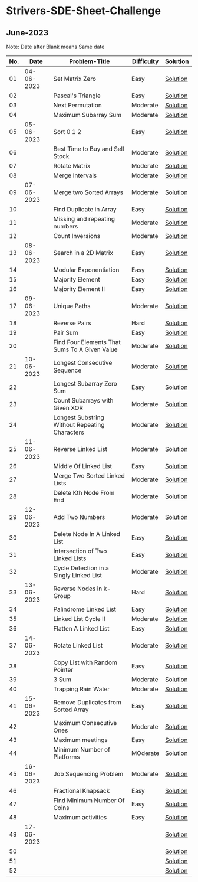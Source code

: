 # Strivers-SDE-Sheet-Challenge

## June-2023
  Note: Date after Blank means Same date
  <br>
  
| No. | Date |         Problem-Title                         | Difficulty   | Solution |
| ----|------|---------------------------------------------- | -------      | ------- |
| 01  | 04-06-2023  | Set Matrix Zero                               | Easy         | [Solution](https://github.com/Mehul237/Strivers-SDE-Sheet-Challenge/blob/main/setMatrixZero.cpp) 
| 02  |    | Pascal's Triangle                             | Easy         | [Solution](https://github.com/Mehul237/Strivers-SDE-Sheet-Challenge/blob/main/Pascal_Triangle.cpp)
| 03  |    | Next Permutation                              | Moderate     | [Solution](https://github.com/Mehul237/Strivers-SDE-Sheet-Challenge/blob/main/nextPermutation.cpp)
| 04  |    | Maximum Subarray Sum                          | Moderate     | [Solution](https://github.com/Mehul237/Strivers-SDE-Sheet-Challenge/blob/main/maxSubarraySum.cpp) 
| 05  | 05-06-2023   | Sort 0 1 2          | Easy     | [Solution](https://github.com/Mehul237/Strivers-SDE-Sheet-Challenge/blob/main/sort012.cpp)
| 06  |    | Best Time to Buy and Sell Stock         | Moderate      | [Solution](https://github.com/Mehul237/Strivers-SDE-Sheet-Challenge/blob/main/bestTimetoBuyandSellstock.cpp)
| 07  |    | Rotate Matrix   |  Moderate | [Solution](https://github.com/Mehul237/Strivers-SDE-Sheet-Challenge/blob/main/rotateMatrix.cpp)
| 08  |    | Merge Intervals | Moderate  | [Solution](https://github.com/Mehul237/Strivers-SDE-Sheet-Challenge/blob/main/MergeIntervals.cpp)
| 09  | 07-06-2023   | Merge two Sorted Arrays | Moderate | [Solution](https://github.com/Mehul237/Strivers-SDE-Sheet-Challenge/blob/main/merge2Sortedarrays.cpp)
| 10  |    | Find Duplicate in Array | Easy | [Solution](https://github.com/Mehul237/Strivers-SDE-Sheet-Challenge/blob/main/FindduplicateinArray.cpp)
| 11  |    | Missing and repeating numbers | Moderate | [Solution](https://github.com/Mehul237/Strivers-SDE-Sheet-Challenge/blob/main/missingAndrepeating.cpp)
| 12  |    | Count Inversions | Moderate | [Solution](https://github.com/Mehul237/Strivers-SDE-Sheet-Challenge/blob/main/countInversion.cpp)
| 13  | 08-06-2023   | Search in a 2D Matrix | Easy | [Solution](https://github.com/Mehul237/Strivers-SDE-Sheet-Challenge/blob/main/SearchInA2D_Matrix.cpp)
| 14  |    | Modular Exponentiation | Easy | [Solution](https://github.com/Mehul237/Strivers-SDE-Sheet-Challenge/blob/main/ModularExponentiation.cpp)
| 15  |    | Majority Element | Easy | [Solution](https://github.com/Mehul237/Strivers-SDE-Sheet-Challenge/blob/main/MajorityElement.cpp)
| 16  |    | Majority Element II | Easy | [Solution](https://github.com/Mehul237/Strivers-SDE-Sheet-Challenge/blob/main/MajorityElement_II.cpp)
| 17  | 09-06-2023 | Unique Paths | Moderate | [Solution](https://github.com/Mehul237/Strivers-SDE-Sheet-Challenge/blob/main/UniquePaths.cpp)
| 18  |    | Reverse Pairs | Hard | [Solution](https://github.com/Mehul237/Strivers-SDE-Sheet-Challenge/blob/main/ReversePairs.cpp)
| 19  |    | Pair Sum | Easy | [Solution](https://github.com/Mehul237/Strivers-SDE-Sheet-Challenge/blob/main/PairSum.cpp)
| 20  |    | Find Four Elements That Sums To A Given Value | Moderate | [Solution](https://github.com/Mehul237/Strivers-SDE-Sheet-Challenge/blob/main/FindFourElementsThatSumsToAGivenValue.cpp)
| 21  | 10-06-2023 | Longest Consecutive Sequence | Moderate | [Solution](https://github.com/Mehul237/Strivers-SDE-Sheet-Challenge/blob/main/LongestConsecutiveSequence.cpp)
| 22  |    | Longest Subarray Zero Sum | Easy | [Solution](https://github.com/Mehul237/Strivers-SDE-Sheet-Challenge/blob/main/LongestSubarrayZeroSum.cpp)
| 23  |    | Count Subarrays with Given XOR | Moderate | [Solution](https://github.com/Mehul237/Strivers-SDE-Sheet-Challenge/blob/main/Count%20Subarrays%20withGivenXOR.cpp)
| 24  |    | Longest Substring Without Repeating Characters | Moderate | [Solution](https://github.com/Mehul237/Strivers-SDE-Sheet-Challenge/blob/main/Longest%20SubstrinWithoutRepeatingCharacters.cpp)
| 25  | 11-06-2023 | Reverse Linked List | Moderate | [Solution](https://github.com/Mehul237/Strivers-SDE-Sheet-Challenge/blob/main/ReverseLinked%20List.cpp)
| 26  |    | Middle Of Linked List | Easy | [Solution](https://github.com/Mehul237/Strivers-SDE-Sheet-Challenge/blob/main/MiddleOfLinkedList.cpp)
| 27  |    | Merge Two Sorted Linked Lists | Moderate | [Solution](https://github.com/Mehul237/Strivers-SDE-Sheet-Challenge/blob/main/MergeTwoSortedLinkedLists.cpp)
| 28  |    | Delete Kth Node From End | Moderate | [Solution](https://github.com/Mehul237/Strivers-SDE-Sheet-Challenge/blob/main/DeleteKthNodeFromEnd.cpp)
| 29  | 12-06-2023   | Add Two Numbers | Moderate | [Solution](https://github.com/Mehul237/Strivers-SDE-Sheet-Challenge/blob/main/AddTwoNumbers.cpp)
| 30  |    | Delete Node In A Linked List | Easy | [Solution](https://github.com/Mehul237/Strivers-SDE-Sheet-Challenge/blob/main/DeleteNodeInALinkedList.cpp)
| 31  |    | Intersection of Two Linked Lists | Easy | [Solution](https://github.com/Mehul237/Strivers-SDE-Sheet-Challenge/blob/main/IntersectionofTwoLinkedLists.cpp)
| 32  |    | Cycle Detection in a Singly Linked List | Moderate | [Solution](https://github.com/Mehul237/Strivers-SDE-Sheet-Challenge/blob/main/CycleDetectioninaSinglyLinkedList.cpp)
| 33  | 13-06-2023   | Reverse Nodes in k-Group | Hard | [Solution](https://github.com/Mehul237/Strivers-SDE-Sheet-Challenge/blob/main/ReverseNodesink-Group.cpp)
| 34  |    | Palindrome Linked List | Easy | [Solution](https://github.com/Mehul237/Strivers-SDE-Sheet-Challenge/blob/main/PalindromeLinkedList.cpp)
| 35  |    | Linked List Cycle II | Moderate | [Solution](https://github.com/Mehul237/Strivers-SDE-Sheet-Challenge/blob/main/LinkedListCycleII.cpp)
| 36  |    | Flatten A Linked List | Easy | [Solution](https://github.com/Mehul237/Strivers-SDE-Sheet-Challenge/blob/main/FlattenALinkedList.cpp)
| 37  | 14-06-2023 | Rotate Linked List | Moderate | [Solution](https://github.com/Mehul237/Strivers-SDE-Sheet-Challenge/blob/main/RotateLinkedList)
| 38  |    | Copy List with Random Pointer | Easy | [Solution](https://github.com/Mehul237/Strivers-SDE-Sheet-Challenge/blob/main/CopyListwithRandomPointer.cpp)
| 39  |    | 3 Sum | Moderate | [Solution](https://github.com/Mehul237/Strivers-SDE-Sheet-Challenge/blob/main/3sum.cpp)
| 40  |    | Trapping Rain Water | Moderate | [Solution](https://github.com/Mehul237/Strivers-SDE-Sheet-Challenge/blob/main/TrappingRainWater.cpp)
| 41  | 15-06-2023 | Remove Duplicates from Sorted Array | Easy | [Solution](https://github.com/Mehul237/Strivers-SDE-Sheet-Challenge/blob/main/RemoveDuplicatesfromSortedArray.cpp)
| 42  |    | Maximum Consecutive Ones | Moderate | [Solution](https://github.com/Mehul237/Strivers-SDE-Sheet-Challenge/blob/main/MaximumConsecutiveOnes.cpp)
| 43  |    | Maximum meetings | Easy | [Solution](https://github.com/Mehul237/Strivers-SDE-Sheet-Challenge/blob/main/Maximummeetings.cpp)
| 44  |    | Minimum Number of Platforms | MOderate | [Solution](https://github.com/Mehul237/Strivers-SDE-Sheet-Challenge/blob/main/MinimumNumberofPlatforms.cpp)
| 45  | 16-06-2023 | Job Sequencing Problem | Moderate | [Solution](https://github.com/Mehul237/Strivers-SDE-Sheet-Challenge/blob/main/JobSequencingProblem.cpp)
| 46  |    | Fractional Knapsack | Easy | [Solution](https://github.com/Mehul237/Strivers-SDE-Sheet-Challenge/blob/main/FractionalKnapsack.cpp)
| 47  |    | Find Minimum Number Of Coins | Easy | [Solution](https://github.com/Mehul237/Strivers-SDE-Sheet-Challenge/blob/main/FindMinimumNumberOfCoins.cpp)
| 48  |    | Maximum activities | Easy | [Solution](https://github.com/Mehul237/Strivers-SDE-Sheet-Challenge/blob/main/MaximumActivities.cpp)
| 49  | 17-06-2023 |  |      | [Solution]( )
| 50  |    |           |      | [Solution]( )
| 51  |    |           |      | [Solution]( )
| 52  |    |           |      | [Solution]( )
